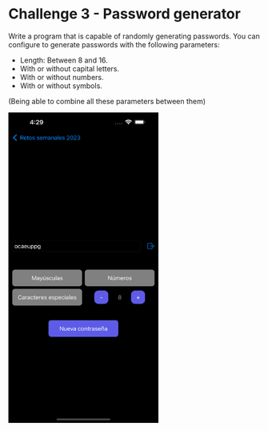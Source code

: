# Challenge 3 - Password generator

Write a program that is capable of randomly generating passwords.
You can configure to generate passwords with the following parameters:

- Length: Between 8 and 16.
- With or without capital letters.
- With or without numbers.
- With or without symbols.

(Being able to combine all these parameters between them)

<img src="/ChallengesImages/Challenge%2003.png" width="300" height="620">
